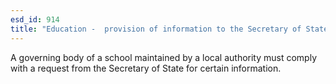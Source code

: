 ```yaml
---
esd_id: 914
title: "Education -  provision of information to the Secretary of State by governing body"
---
```


A governing body of a school maintained by a local authority must comply with a request from the Secretary of State for certain information.

